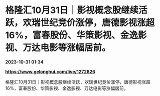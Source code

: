# 格隆汇10月31日｜影视概念股继续活跃，欢瑞世纪竞价涨停，唐德影视涨超16%，富春股份、华策影视、金逸影视、万达电影等涨幅居前。

**2023-10-31 01:34**

**https://www.gelonghui.com/live/1272826**

格隆汇10月31日｜影视概念股继续活跃，欢瑞世纪竞价涨停，唐德影视涨超16%，富春股份、华策影视、金逸影视、万达电影等涨幅居前。